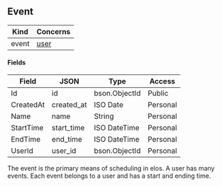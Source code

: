 Event
-----

| Kind   | Concerns
| ------ | ----------|
| event  | [user](https://github.com/elos/documentation/blob/master/data/models/user.md) |

#### Fields
| Field         | JSON          | Type          | Access    |
| ------------- | ------------- | ------------- | --------- |
| Id            | id            | bson.ObjectId | Public    |
| CreatedAt     | created_at    | ISO Date      | Personal  |
| Name          | name          | String        | Personal  |
| StartTime     | start_time    | ISO DateTime  | Personal  |
| EndTime       | end_time      | ISO DateTime  | Personal  |
| UserId        | user_id       | bson.ObjectId | Personal  |

The event is the primary means of scheduling in elos. A user has many events. Each event belongs to a user and has a start and ending time.
